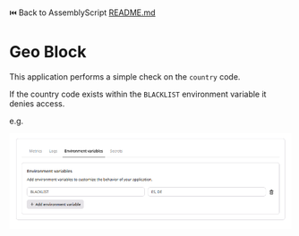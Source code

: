⏮️ Back to AssemblyScript [README.md](../../README.md)

# Geo Block

This application performs a simple check on the `country` code.

If the country code exists within the `BLACKLIST` environment variable it denies access.

e.g.

![env_vars](env-vars.png)
